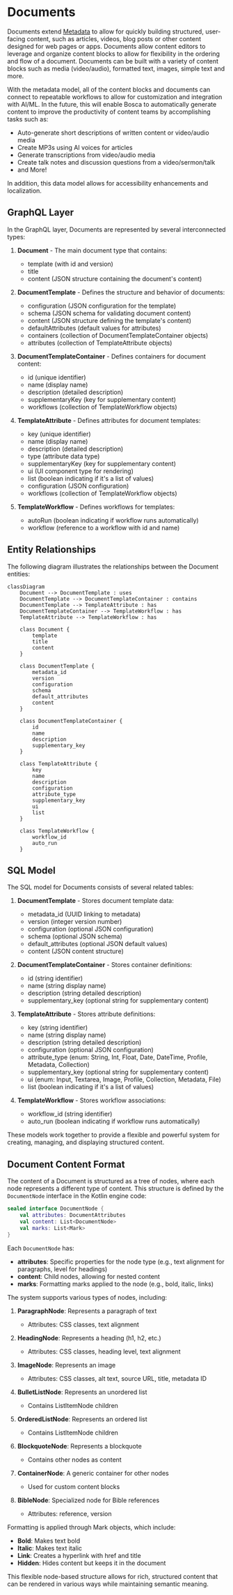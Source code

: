 # Documents

<primary-label ref="bosca"/>
<secondary-label ref="alpha"/>

Documents extend [Metadata](Metadata.md) to allow for quickly building structured, user-facing content, such as
articles, videos, blog posts or other content designed for web pages or apps. Documents allow content editors to
leverage and organize content blocks to allow for flexibility in the ordering and flow of a document. Documents can be
built with a variety of content blocks such as media (video/audio), formatted text, images, simple text and more.

With the metadata model, all of the content blocks and documents can connect to repeatable workflows to allow for
customization and integration with AI/ML. In the future, this will enable Bosca to automatically generate
content to improve the productivity of content teams by accomplishing tasks such as:

- Auto-generate short descriptions of written content or video/audio media
- Create MP3s using AI voices for articles
- Generate transcriptions from video/audio media
- Create talk notes and discussion questions from a video/sermon/talk
- and More!

In addition, this data model allows for accessibility enhancements and localization.

## GraphQL Layer

In the GraphQL layer, Documents are represented by several interconnected types:

1. **Document** - The main document type that contains:
   - template (with id and version)
   - title
   - content (JSON structure containing the document's content)

2. **DocumentTemplate** - Defines the structure and behavior of documents:
   - configuration (JSON configuration for the template)
   - schema (JSON schema for validating document content)
   - content (JSON structure defining the template's content)
   - defaultAttributes (default values for attributes)
   - containers (collection of DocumentTemplateContainer objects)
   - attributes (collection of TemplateAttribute objects)

3. **DocumentTemplateContainer** - Defines containers for document content:
   - id (unique identifier)
   - name (display name)
   - description (detailed description)
   - supplementaryKey (key for supplementary content)
   - workflows (collection of TemplateWorkflow objects)

4. **TemplateAttribute** - Defines attributes for document templates:
   - key (unique identifier)
   - name (display name)
   - description (detailed description)
   - type (attribute data type)
   - supplementaryKey (key for supplementary content)
   - ui (UI component type for rendering)
   - list (boolean indicating if it's a list of values)
   - configuration (JSON configuration)
   - workflows (collection of TemplateWorkflow objects)

5. **TemplateWorkflow** - Defines workflows for templates:
   - autoRun (boolean indicating if workflow runs automatically)
   - workflow (reference to a workflow with id and name)

## Entity Relationships

The following diagram illustrates the relationships between the Document entities:

```mermaid
classDiagram
    Document --> DocumentTemplate : uses
    DocumentTemplate --> DocumentTemplateContainer : contains
    DocumentTemplate --> TemplateAttribute : has
    DocumentTemplateContainer --> TemplateWorkflow : has
    TemplateAttribute --> TemplateWorkflow : has

    class Document {
        template
        title
        content
    }

    class DocumentTemplate {
        metadata_id
        version
        configuration
        schema
        default_attributes
        content
    }

    class DocumentTemplateContainer {
        id
        name
        description
        supplementary_key
    }

    class TemplateAttribute {
        key
        name
        description
        configuration
        attribute_type
        supplementary_key
        ui
        list
    }

    class TemplateWorkflow {
        workflow_id
        auto_run
    }
```

## SQL Model

The SQL model for Documents consists of several related tables:

1. **DocumentTemplate** - Stores document template data:
   - metadata_id (UUID linking to metadata)
   - version (integer version number)
   - configuration (optional JSON configuration)
   - schema (optional JSON schema)
   - default_attributes (optional JSON default values)
   - content (JSON content structure)

2. **DocumentTemplateContainer** - Stores container definitions:
   - id (string identifier)
   - name (string display name)
   - description (string detailed description)
   - supplementary_key (optional string for supplementary content)

3. **TemplateAttribute** - Stores attribute definitions:
   - key (string identifier)
   - name (string display name)
   - description (string detailed description)
   - configuration (optional JSON configuration)
   - attribute_type (enum: String, Int, Float, Date, DateTime, Profile, Metadata, Collection)
   - supplementary_key (optional string for supplementary content)
   - ui (enum: Input, Textarea, Image, Profile, Collection, Metadata, File)
   - list (boolean indicating if it's a list of values)

4. **TemplateWorkflow** - Stores workflow associations:
   - workflow_id (string identifier)
   - auto_run (boolean indicating if workflow runs automatically)

These models work together to provide a flexible and powerful system for creating, managing, and displaying structured content.

## Document Content Format

The content of a Document is structured as a tree of nodes, where each node represents a different type of content. This structure is defined by the `DocumentNode` interface in the Kotlin engine code:

```kotlin
sealed interface DocumentNode {
    val attributes: DocumentAttributes
    val content: List<DocumentNode>
    val marks: List<Mark>
}
```

Each `DocumentNode` has:
- **attributes**: Specific properties for the node type (e.g., text alignment for paragraphs, level for headings)
- **content**: Child nodes, allowing for nested content
- **marks**: Formatting marks applied to the node (e.g., bold, italic, links)

The system supports various types of nodes, including:

1. **ParagraphNode**: Represents a paragraph of text
   - Attributes: CSS classes, text alignment

2. **HeadingNode**: Represents a heading (h1, h2, etc.)
   - Attributes: CSS classes, heading level, text alignment

3. **ImageNode**: Represents an image
   - Attributes: CSS classes, alt text, source URL, title, metadata ID

4. **BulletListNode**: Represents an unordered list
   - Contains ListItemNode children

5. **OrderedListNode**: Represents an ordered list
   - Contains ListItemNode children

6. **BlockquoteNode**: Represents a blockquote
   - Contains other nodes as content

7. **ContainerNode**: A generic container for other nodes
   - Used for custom content blocks

8. **BibleNode**: Specialized node for Bible references
   - Attributes: reference, version

Formatting is applied through Mark objects, which include:
- **Bold**: Makes text bold
- **Italic**: Makes text italic
- **Link**: Creates a hyperlink with href and title
- **Hidden**: Hides content but keeps it in the document

This flexible node-based structure allows for rich, structured content that can be rendered in various ways while maintaining semantic meaning.
